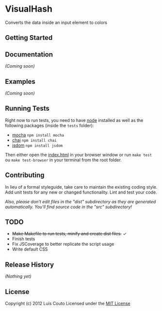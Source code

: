 # VisualHash

Converts the data inside an input element to colors

## Getting Started

## Documentation
_(Coming soon)_

## Examples
_(Coming soon)_

## Running Tests
Right now to run tests, you need to have [node](https://github.com/joyent/node) installed
as well as the following packages (inside the `tests` folder):

* [mocha](https://github.com/visionmedia/mocha) `npm install mocha`
* [chai](https://github.com/logicalparadox/chai/) `npm install chai`
* [jsdom](https://github.com/tmpvar/jsdom) `npm install jsdom`

Then either open the
[index.html](https://github.com/Couto/VisualHash/blob/master/tests/index.html)
in your browser window or run `make test` ou `make test-browser` in your terminal from the root folder.

## Contributing
In lieu of a formal styleguide, take care to maintain the existing coding
style. Add unit tests for any new or changed functionality. Lint and test your
code.

_Also, please don't edit files in the "dist" subdirectory as they are generated
automatically. You'll find source code in the "src" subdirectory!_

## TODO
* ~~Make Makefile to run tests, minify and create dist files.~~ ✓
* Finish tests
* Fix JSCoverage to better replicate the script usage
* Write default CSS

## Release History
_(Nothing yet)_

## License
Copyright (c) 2012 Luís Couto
Licensed under the [MIT License](http://couto.mit-license.org)
